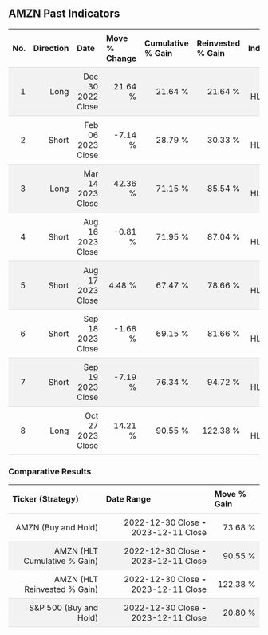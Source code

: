
<style>
.hits {
            border-collapse: collapse;
            width: 100%;
        }
        .hits th, td {
            padding: 8px;
            border-bottom: 1px solid #ddd;
        }
        
        .hits td {text-align: right;}
        .hits th {text-align: left;}
        
        .hits tr:nth-child(even) {
            background-color: #f2f2f2;
        }
        
        .chartCol {
            width: 50%;
            float: left;
            padding: 20px;
        }  
</style>
    
<br>

## AMZN Past Indicators

<table class="hits">
    <tr>
        <th>No.</th>
        <th>Direction</th>
        <th>Date</th>
        <th>Move % Change</th>
        <th>Cumulative % Gain</th>
        <th>Reinvested % Gain</th>
        <th>Indicator</th>
      </tr>
    <tr>
        <td>1</td>
        <td>Long</td>
        <td>Dec 30 2022 Close</td>
        <td>21.64 %</td>
        <td>21.64 %</td>
        <td>21.64 %</td>
        <td>Long HLT 344</td>
    </tr>
    <tr>
        <td>2</td>
        <td>Short</td>
        <td>Feb 06 2023 Close</td>
        <td>-7.14 %</td>
        <td>28.79 %</td>
        <td>30.33 %</td>
        <td>Short HLT 344</td>
    </tr>
    <tr>
        <td>3</td>
        <td>Long</td>
        <td>Mar 14 2023 Close</td>
        <td>42.36 %</td>
        <td>71.15 %</td>
        <td>85.54 %</td>
        <td>Long HLT 315</td>
    </tr>
    <tr>
        <td>4</td>
        <td>Short</td>
        <td>Aug 16 2023 Close</td>
        <td>-0.81 %</td>
        <td>71.95 %</td>
        <td>87.04 %</td>
        <td>Short HLT 302</td>
    </tr>
    <tr>
        <td>5</td>
        <td>Short</td>
        <td>Aug 17 2023 Close</td>
        <td>4.48 %</td>
        <td>67.47 %</td>
        <td>78.66 %</td>
        <td>Short HLT 304</td>
    </tr>
    <tr>
        <td>6</td>
        <td>Short</td>
        <td>Sep 18 2023 Close</td>
        <td>-1.68 %</td>
        <td>69.15 %</td>
        <td>81.66 %</td>
        <td>Short HLT 302</td>
    </tr>
    <tr>
        <td>7</td>
        <td>Short</td>
        <td>Sep 19 2023 Close</td>
        <td>-7.19 %</td>
        <td>76.34 %</td>
        <td>94.72 %</td>
        <td>Short HLT 304</td>
    </tr>
    <tr>
        <td>8</td>
        <td>Long</td>
        <td>Oct 27 2023 Close</td>
        <td>14.21 %</td>
        <td>90.55 %</td>
        <td>122.38 %</td>
        <td>Long HLT 361</td>
    </tr>
    
</table>

### Comparative Results

<table class="hits">
    <thead>
        <th>Ticker (Strategy)</th>
        <th>Date Range</th>
        <th>Move % Gain</th>
    </thead>
    <tbody>
        <tr>
            <td>AMZN (Buy and Hold)</td>
            <td>2022-12-30 Close <b>-</b> 2023-12-11 Close</td>
            <td>73.68 %</td>
        </tr>
        <tr>
            <td>AMZN (HLT Cumulative % Gain)</td>
            <td>2022-12-30 Close <b>-</b> 2023-12-11 Close</td>
            <td>90.55 %</td>
        </tr>
        <tr>
            <td>AMZN (HLT Reinvested % Gain)</td>
            <td>2022-12-30 Close <b>-</b> 2023-12-11 Close</td>
            <td>122.38 %</td>
        </tr>
        <tr>
            <td>S&P 500 (Buy and Hold)</td>
            <td>2022-12-30 Close <b>-</b> 2023-12-11 Close</td>
            <td>20.80 %</td>
        </tr>
    </tbody>
</table>
<br>
<br>